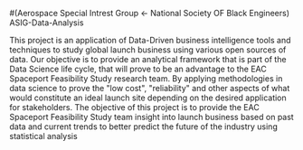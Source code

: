 #(Aerospace Special Intrest Group <- National Society OF Black Engineers) ASIG-Data-Analysis

This project is an application of Data-Driven business intelligence tools and techniques to study global launch business using various open sources of data.
Our objective is to provide an analytical framework that is part of the Data Science life cycle, that will prove to be an advantage to the EAC Spaceport Feasibility Study research team.
By applying methodologies in data science to prove the "low cost", "reliability" and other aspects of what would constitute an ideal launch site depending on the desired application for stakeholders. The objective of this project is to provide the EAC Spaceport Feasibility Study team insight into launch business based on past data and current trends to better predict the future of the industry using statistical analysis
